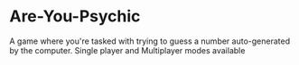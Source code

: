 # Are-You-Psychic
A game where you're tasked with trying to guess a number auto-generated by the computer. Single player and Multiplayer modes available
